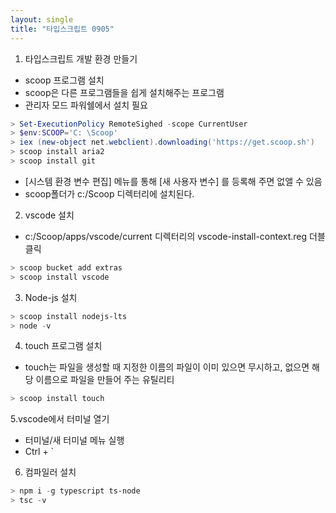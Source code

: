 ```yaml
---
layout: single
title: "타입스크립트 0905"
---
```


1. 타입스크립트 개발 환경 만들기
+ scoop 프로그램 설치
+ scoop은 다른 프로그램들을 쉽게 설치해주는 프로그램
+ 관리자 모드 파워쉘에서 설치 필요

```powershell
> Set-ExecutionPolicy RemoteSighed -scope CurrentUser
> $env:SCOOP='C: \Scoop'
> iex (new-object net.webclient).downloading('https://get.scoop.sh')
> scoop install aria2
> scoop install git
```


+ [시스템 환경 변수 편집] 메뉴를 통해 [새 사용자 변수] 를 등록해 주면 없앨 수 있음
+ scoop폴더가 c:/Scoop 디렉터리에 설치된다.

2. vscode 설치
+ c:/Scoop/apps/vscode/current 디렉터리의 vscode-install-context.reg 더블클릭

```powershell
> scoop bucket add extras
> scoop install vscode
```

3. Node-js 설치
```powershell
> scoop install nodejs-lts
> node -v
```

4. touch 프로그램 설치
+ touch는 파일을 생성할 때 지정한 이름의 파일이 이미 있으면 무시하고, 없으면 해당 이름으로 파일을 만들어 주는 유틸리티
```powershell
> scoop install touch
```

5.vscode에서 터미널 열기
+ 터미널/새 터미널 메뉴 실행
+ Ctrl + `

6. 컴파일러 설치
```powershell
> npm i -g typescript ts-node
> tsc -v
```